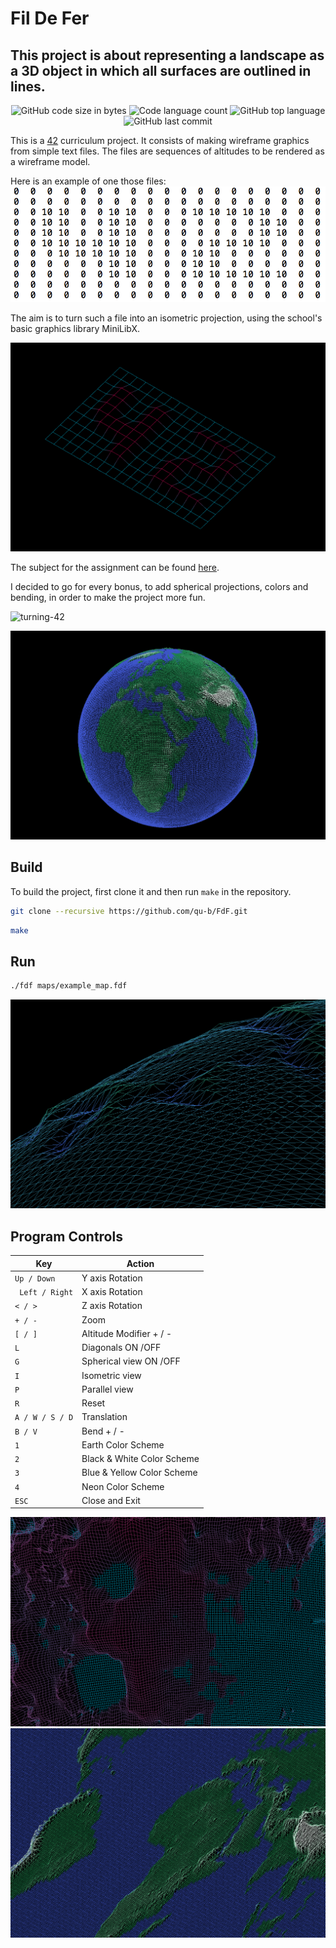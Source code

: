 # Fil De Fer

## This project is about representing a landscape as a 3D object in which all surfaces are outlined in lines.
<p align="center">
	<img alt="GitHub code size in bytes" src="https://img.shields.io/github/languages/code-size/qu-b/FdF?color=lightblue" />
	<img alt="Code language count" src="https://img.shields.io/github/languages/count/qu-b/FdF?color=yellow" />
	<img alt="GitHub top language" src="https://img.shields.io/github/languages/top/qu-b/FdF?color=blue" />
	<img alt="GitHub last commit" src="https://img.shields.io/github/last-commit/qu-b/FdF?color=green" />
</p>


This is a [42](https://42.fr/en/homepage/) curriculum project. It consists of making wireframe graphics from simple text files. The files are sequences of altitudes to be rendered as a wireframe model.

Here is an example of one those files:
![Text file example](img/text-file-example.png)

The aim is to turn such a file into an isometric projection, using the school's basic graphics library MiniLibX.

![42](img/42.png)

The subject for the assignment can be found [here](subject.pdf).

I decided to go for every bonus, to add spherical projections, colors and bending, in order to make the project more fun.

![turning-42](img/42.gif)


![earth](img/earth.png)
## Build
To build the project, first clone it and then run `make` in the repository.
```bash
git clone --recursive https://github.com/qu-b/FdF.git
```
```bash
make
```
## Run
```bash
./fdf maps/example_map.fdf
```
![mars](img/mars.png)

## Program Controls

|Key|Action|
|---|---|
|`Up / Down`| Y axis Rotation|
|` Left / Right`| X axis Rotation|
|`< / >`| Z axis Rotation|
|`+ / -`| Zoom |
|`[ / ]`| Altitude Modifier + / -|
|`L`| Diagonals ON /OFF|
|`G`| Spherical view ON /OFF|
|`I`| Isometric view |
|`P`| Parallel view |
|`R`| Reset |
|`A / W / S / D`| Translation |
|`B / V`| Bend + / -|
|`1`| Earth Color Scheme|
|`2`| Black & White Color Scheme|
|`3`| Blue & Yellow Color Scheme|
|`4`| Neon Color Scheme|
|`ESC`|Close and Exit|

![ocean](img/ocean.png)
![earth](img/flatearth.png)
